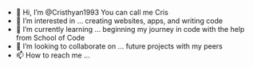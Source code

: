 - 👋 Hi, I’m @Cristhyan1993 You can call me Cris
- 👀 I’m interested in ... creating websites, apps, and writing code 
- 🌱 I’m currently learning ... beginning my journey in code with the help from School of Code
- 💞️ I’m looking to collaborate on ... future projects with my peers
- 📫 How to reach me ...

<!---
Cristhyan1993/Cristhyan1993 is a ✨ special ✨ repository because its `README.md` (this file) appears on your GitHub profile.
You can click the Preview link to take a look at your changes.
--->
